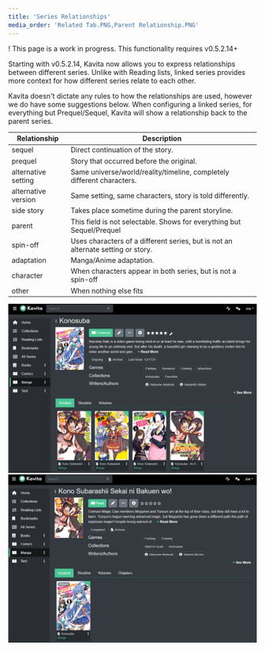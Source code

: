 ```yaml
---
title: 'Series Relationships'
media_order: 'Related Tab.PNG,Parent Relationship.PNG'
---
```


! This page is a work in progress. This functionality requires v0.5.2.14+

Starting with v0.5.2.14, Kavita now allows you to express relationships between different series. Unlike with Reading lists, linked series provides more context for how different series relate to each other. 

Kavita doesn't dictate any rules to how the relationships are used, however we do have some suggestions below. When configuring a linked series, for everything but Prequel/Sequel, Kavita will show a relationship back to the parent series.


|Relationship | Description |  
|  ------ | ------ |
|sequel |		  Direct continuation of the story. |
|prequel |		  Story that occurred before the original. |
|alternative setting |		  Same universe/world/reality/timeline, completely different characters. |
|alternative version |		  Same setting, same characters, story is told differently. |
|side story |		  Takes place sometime during the parent storyline. |
|parent |		  This field is not selectable. Shows for everything but Sequel/Prequel |
|spin-off |		  Uses characters of a different series, but is not an alternate setting or story.|
|adaptation |		  Manga/Anime adaptation. |
|character 	|	  When characters appear in both series, but is not a spin-off|
|other 	|	  When nothing else fits | 

![Related%20Tab](Related%20Tab.PNG "Related%20Tab")
![Parent%20Relationship](Parent%20Relationship.PNG "Parent%20Relationship")